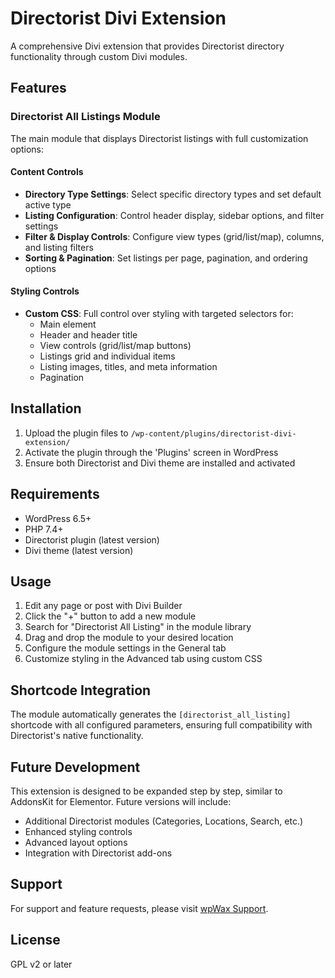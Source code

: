 # Directorist Divi Extension

A comprehensive Divi extension that provides Directorist directory functionality through custom Divi modules.

## Features

### Directorist All Listings Module

The main module that displays Directorist listings with full customization options:

#### Content Controls
- **Directory Type Settings**: Select specific directory types and set default active type
- **Listing Configuration**: Control header display, sidebar options, and filter settings
- **Filter & Display Controls**: Configure view types (grid/list/map), columns, and listing filters
- **Sorting & Pagination**: Set listings per page, pagination, and ordering options

#### Styling Controls
- **Custom CSS**: Full control over styling with targeted selectors for:
  - Main element
  - Header and header title
  - View controls (grid/list/map buttons)
  - Listings grid and individual items
  - Listing images, titles, and meta information
  - Pagination

## Installation

1. Upload the plugin files to `/wp-content/plugins/directorist-divi-extension/`
2. Activate the plugin through the 'Plugins' screen in WordPress
3. Ensure both Directorist and Divi theme are installed and activated

## Requirements

- WordPress 6.5+
- PHP 7.4+
- Directorist plugin (latest version)
- Divi theme (latest version)

## Usage

1. Edit any page or post with Divi Builder
2. Click the "+" button to add a new module
3. Search for "Directorist All Listing" in the module library
4. Drag and drop the module to your desired location
5. Configure the module settings in the General tab
6. Customize styling in the Advanced tab using custom CSS

## Shortcode Integration

The module automatically generates the `[directorist_all_listing]` shortcode with all configured parameters, ensuring full compatibility with Directorist's native functionality.

## Future Development

This extension is designed to be expanded step by step, similar to AddonsKit for Elementor. Future versions will include:

- Additional Directorist modules (Categories, Locations, Search, etc.)
- Enhanced styling controls
- Advanced layout options
- Integration with Directorist add-ons

## Support

For support and feature requests, please visit [wpWax Support](https://wpwax.com/support).

## License

GPL v2 or later
